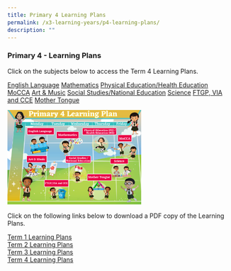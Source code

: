 ```yaml
---
title: Primary 4 Learning Plans
permalink: /x3-learning-years/p4-learning-plans/
description: ""
---
```

### Primary 4 - Learning Plans

Click on the subjects below to access the Term 4 Learning Plans.

[English Language](/files/p3el.pdf) [Mathematics](/files/p3math.pdf) [Physical Education/Health Education](/files/p3phe.pdf) [MoCCA](/files/p3mocca.pdf) [Art & Music](/files/p3aam.pdf) [Social Studies/National Education](/files/p3ness.pdf) [Science](/files/p3sci.pdf) [FTGP, VIA and CCE](/files/p3ftgp.pdf) [Mother Tongue](/files/p3mt.pdf)

<img src="/images/p4lp.png" style="width:60%">

Click on the following links below to download a PDF copy of the Learning Plans.

[Term 1 Learning Plans](/files/t1p4.pdf)<br>
[Term 2 Learning Plans](/files/t2p4.pdf)<br>
[Term 3 Learning Plans](/files/t3p4.pdf) <br>
[Term 4 Learning Plans](/files/t4p4.pdf)